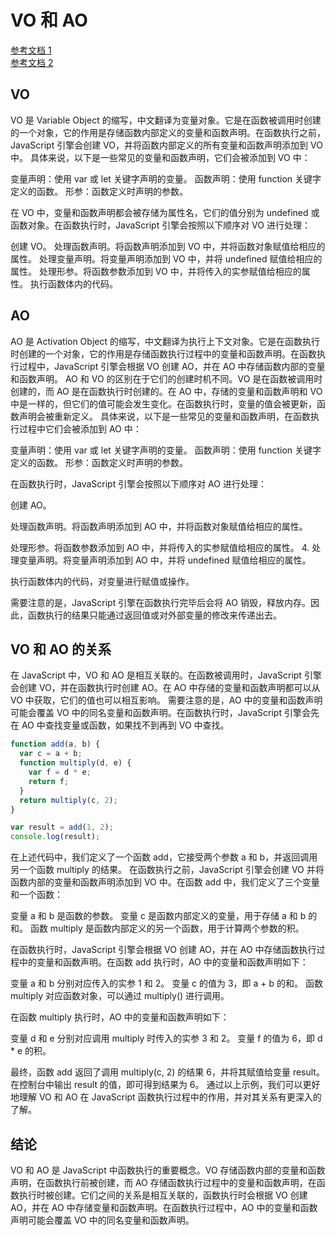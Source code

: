 # VO 和 AO

[参考文档 1](https://juejin.cn/post/7007224479218663455) <br>
[参考文档 2](https://juejin.cn/post/7233626231580115003)

## VO

VO 是 Variable Object 的缩写，中文翻译为变量对象。它是在函数被调用时创建的一个对象，它的作用是存储函数内部定义的变量和函数声明。在函数执行之前，JavaScript 引擎会创建 VO，并将函数内部定义的所有变量和函数声明添加到 VO 中。
具体来说，以下是一些常见的变量和函数声明，它们会被添加到 VO 中：

变量声明：使用 var 或 let 关键字声明的变量。
函数声明：使用 function 关键字定义的函数。
形参：函数定义时声明的参数。

在 VO 中，变量和函数声明都会被存储为属性名，它们的值分别为 undefined 或函数对象。在函数执行时，JavaScript 引擎会按照以下顺序对 VO 进行处理：

创建 VO。
处理函数声明。将函数声明添加到 VO 中，并将函数对象赋值给相应的属性。
处理变量声明。将变量声明添加到 VO 中，并将 undefined 赋值给相应的属性。
处理形参。将函数参数添加到 VO 中，并将传入的实参赋值给相应的属性。
执行函数体内的代码。

## AO

AO 是 Activation Object 的缩写，中文翻译为执行上下文对象。它是在函数执行时创建的一个对象，它的作用是存储函数执行过程中的变量和函数声明。在函数执行过程中，JavaScript 引擎会根据 VO 创建 AO，并在 AO 中存储函数内部的变量和函数声明。
AO 和 VO 的区别在于它们的创建时机不同。VO 是在函数被调用时创建的，而 AO 是在函数执行时创建的。在 AO 中，存储的变量和函数声明和 VO 中是一样的，但它们的值可能会发生变化。在函数执行时，变量的值会被更新，函数声明会被重新定义。
具体来说，以下是一些常见的变量和函数声明，在函数执行过程中它们会被添加到 AO 中：

变量声明：使用 var 或 let 关键字声明的变量。
函数声明：使用 function 关键字定义的函数。
形参：函数定义时声明的参数。

在函数执行时，JavaScript 引擎会按照以下顺序对 AO 进行处理：

创建 AO。

处理函数声明。将函数声明添加到 AO 中，并将函数对象赋值给相应的属性。

处理形参。将函数参数添加到 AO 中，并将传入的实参赋值给相应的属性。 4. 处理变量声明。将变量声明添加到 AO 中，并将 undefined 赋值给相应的属性。

执行函数体内的代码，对变量进行赋值或操作。

需要注意的是，JavaScript 引擎在函数执行完毕后会将 AO 销毁，释放内存。因此，函数执行的结果只能通过返回值或对外部变量的修改来传递出去。

## VO 和 AO 的关系

在 JavaScript 中，VO 和 AO 是相互关联的。在函数被调用时，JavaScript 引擎会创建 VO，并在函数执行时创建 AO。在 AO 中存储的变量和函数声明都可以从 VO 中获取，它们的值也可以相互影响。
需要注意的是，AO 中的变量和函数声明可能会覆盖 VO 中的同名变量和函数声明。在函数执行时，JavaScript 引擎会先在 AO 中查找变量或函数，如果找不到再到 VO 中查找。

```javascript
function add(a, b) {
  var c = a + b;
  function multiply(d, e) {
    var f = d * e;
    return f;
  }
  return multiply(c, 2);
}

var result = add(1, 2);
console.log(result);
```

在上述代码中，我们定义了一个函数 add，它接受两个参数 a 和 b，并返回调用另一个函数 multiply 的结果。
在函数执行之前，JavaScript 引擎会创建 VO 并将函数内部的变量和函数声明添加到 VO 中。在函数 add 中，我们定义了三个变量和一个函数：

变量 a 和 b 是函数的参数。
变量 c 是函数内部定义的变量，用于存储 a 和 b 的和。
函数 multiply 是函数内部定义的另一个函数，用于计算两个参数的积。

在函数执行时，JavaScript 引擎会根据 VO 创建 AO，并在 AO 中存储函数执行过程中的变量和函数声明。在函数 add 执行时，AO 中的变量和函数声明如下：

变量 a 和 b 分别对应传入的实参 1 和 2。
变量 c 的值为 3，即 a + b 的和。
函数 multiply 对应函数对象，可以通过 multiply() 进行调用。

在函数 multiply 执行时，AO 中的变量和函数声明如下：

变量 d 和 e 分别对应调用 multiply 时传入的实参 3 和 2。
变量 f 的值为 6，即 d \* e 的积。

最终，函数 add 返回了调用 multiply(c, 2) 的结果 6，并将其赋值给变量 result。在控制台中输出 result 的值，即可得到结果为 6。
通过以上示例，我们可以更好地理解 VO 和 AO 在 JavaScript 函数执行过程中的作用，并对其关系有更深入的了解。

## 结论

VO 和 AO 是 JavaScript 中函数执行的重要概念。VO 存储函数内部的变量和函数声明，在函数执行前被创建，而 AO 存储函数执行过程中的变量和函数声明，在函数执行时被创建。它们之间的关系是相互关联的，函数执行时会根据 VO 创建 AO，并在 AO 中存储变量和函数声明。在函数执行过程中，AO 中的变量和函数声明可能会覆盖 VO 中的同名变量和函数声明。
